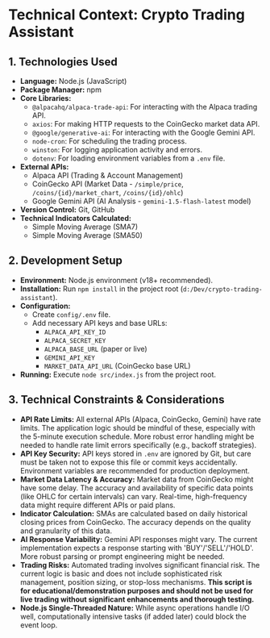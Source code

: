 # Technical Context: Crypto Trading Assistant

## 1. Technologies Used

- **Language:** Node.js (JavaScript)
- **Package Manager:** npm
- **Core Libraries:**
    - `@alpacahq/alpaca-trade-api`: For interacting with the Alpaca trading API.
    - `axios`: For making HTTP requests to the CoinGecko market data API.
    - `@google/generative-ai`: For interacting with the Google Gemini API.
    - `node-cron`: For scheduling the trading process.
    - `winston`: For logging application activity and errors.
    - `dotenv`: For loading environment variables from a `.env` file.
- **External APIs:**
    - Alpaca API (Trading & Account Management)
    - CoinGecko API (Market Data - `/simple/price`, `/coins/{id}/market_chart`, `/coins/{id}/ohlc`)
    - Google Gemini API (AI Analysis - `gemini-1.5-flash-latest` model)
- **Version Control:** Git, GitHub
- **Technical Indicators Calculated:**
    - Simple Moving Average (SMA7)
    - Simple Moving Average (SMA50)

## 2. Development Setup

- **Environment:** Node.js environment (v18+ recommended).
- **Installation:** Run `npm install` in the project root (`d:/Dev/crypto-trading-assistant`).
- **Configuration:**
    - Create `config/.env` file.
    - Add necessary API keys and base URLs:
        - `ALPACA_API_KEY_ID`
        - `ALPACA_SECRET_KEY`
        - `ALPACA_BASE_URL` (paper or live)
        - `GEMINI_API_KEY`
        - `MARKET_DATA_API_URL` (CoinGecko base URL)
- **Running:** Execute `node src/index.js` from the project root.

## 3. Technical Constraints & Considerations

- **API Rate Limits:** All external APIs (Alpaca, CoinGecko, Gemini) have rate limits. The application logic should be mindful of these, especially with the 5-minute execution schedule. More robust error handling might be needed to handle rate limit errors specifically (e.g., backoff strategies).
- **API Key Security:** API keys stored in `.env` are ignored by Git, but care must be taken not to expose this file or commit keys accidentally. Environment variables are recommended for production deployment.
- **Market Data Latency & Accuracy:** Market data from CoinGecko might have some delay. The accuracy and availability of specific data points (like OHLC for certain intervals) can vary. Real-time, high-frequency data might require different APIs or paid plans.
- **Indicator Calculation:** SMAs are calculated based on daily historical closing prices from CoinGecko. The accuracy depends on the quality and granularity of this data.
- **AI Response Variability:** Gemini API responses might vary. The current implementation expects a response starting with 'BUY'/'SELL'/'HOLD'. More robust parsing or prompt engineering might be needed.
- **Trading Risks:** Automated trading involves significant financial risk. The current logic is basic and does not include sophisticated risk management, position sizing, or stop-loss mechanisms. **This script is for educational/demonstration purposes and should not be used for live trading without significant enhancements and thorough testing.**
- **Node.js Single-Threaded Nature:** While async operations handle I/O well, computationally intensive tasks (if added later) could block the event loop.
